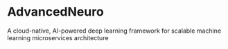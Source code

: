 # AdvancedNeuro
A cloud-native, AI-powered deep learning framework for scalable machine learning microservices architecture
